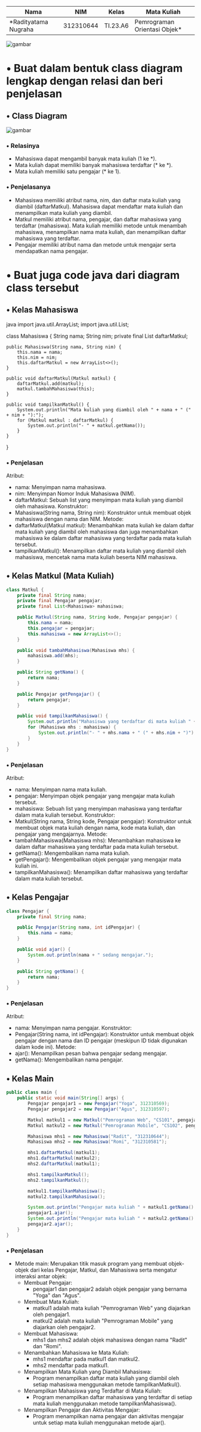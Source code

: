 |Nama|NIM|Kelas|Mata Kuliah|
|----|---|-----|------|
|*Radityatama Nugraha|312310644|TI.23.A6|Pemrograman Orientasi Objek*|

![gambar](Tugas-Pemrograman-Orientasi-Objek-Pert-10/ss1.png)

# • Buat dalam bentuk class diagram lengkap dengan relasi dan beri penjelasan

## • Class Diagram

![gambar](Tugas-Pemrograman-Orientasi-Objek-Pert-10/ss2.png)

### • Relasinya

- Mahasiswa dapat mengambil banyak mata kuliah (1 ke *).
- Mata kuliah dapat memiliki banyak mahasiswa terdaftar (* ke *).
- Mata kuliah memiliki satu pengajar (* ke 1).


### • Penjelasanya

- Mahasiswa memiliki atribut nama, nim, dan daftar mata kuliah yang diambil (daftarMatkul). Mahasiswa dapat mendaftar mata kuliah dan menampilkan mata kuliah yang diambil.
- Matkul memiliki atribut nama, pengajar, dan daftar mahasiswa yang terdaftar (mahasiswa). Mata kuliah memiliki metode untuk menambah mahasiswa, menampilkan nama mata kuliah, dan menampilkan daftar mahasiswa yang terdaftar.
- Pengajar memiliki atribut nama dan metode untuk mengajar serta mendapatkan nama pengajar.


# • Buat juga code java dari diagram class tersebut

## • Kelas Mahasiswa
java
import java.util.ArrayList;
import java.util.List;

class Mahasiswa {
    String nama;
    String nim;
    private final List<Matkul> daftarMatkul;

    public Mahasiswa(String nama, String nim) {
        this.nama = nama;
        this.nim = nim;
        this.daftarMatkul = new ArrayList<>();
    }

    public void daftarMatkul(Matkul matkul) {
        daftarMatkul.add(matkul);
        matkul.tambahMahasiswa(this);
    }

    public void tampilkanMatkul() {
        System.out.println("Mata kuliah yang diambil oleh " + nama + " (" + nim + "):");
        for (Matkul matkul : daftarMatkul) {
            System.out.println("- " + matkul.getNama());
        }
    }
}

### • Penjelasan

Atribut:
  - nama: Menyimpan nama mahasiswa.
  - nim: Menyimpan Nomor Induk Mahasiswa (NIM).
  - daftarMatkul: Sebuah list yang menyimpan mata kuliah yang diambil oleh mahasiswa.
Konstruktor:
  - Mahasiswa(String nama, String nim): Konstruktor untuk membuat objek mahasiswa dengan nama dan NIM.
Metode:
  - daftarMatkul(Matkul matkul): Menambahkan mata kuliah ke dalam daftar mata kuliah yang diambil oleh mahasiswa dan juga menambahkan mahasiswa ke dalam daftar mahasiswa yang terdaftar pada mata kuliah tersebut.
  - tampilkanMatkul(): Menampilkan daftar mata kuliah yang diambil oleh mahasiswa, mencetak nama mata kuliah beserta NIM mahasiswa.


## • Kelas Matkul (Mata Kuliah)
```java
class Matkul {
    private final String nama;
    private final Pengajar pengajar;
    private final List<Mahasiswa> mahasiswa;

    public Matkul(String nama, String kode, Pengajar pengajar) {
        this.nama = nama;
        this.pengajar = pengajar;
        this.mahasiswa = new ArrayList<>();
    }

    public void tambahMahasiswa(Mahasiswa mhs) {
        mahasiswa.add(mhs);
    }

    public String getNama() {
        return nama;
    }

    public Pengajar getPengajar() {
        return pengajar;
    }

    public void tampilkanMahasiswa() {
        System.out.println("Mahasiswa yang terdaftar di mata kuliah " + nama + ":");
        for (Mahasiswa mhs : mahasiswa) {
            System.out.println("- " + mhs.nama + " (" + mhs.nim + ")");
        }
    }
}
```
### • Penjelasan

Atribut:
  - nama: Menyimpan nama mata kuliah.
  - pengajar: Menyimpan objek pengajar yang mengajar mata kuliah tersebut.
  - mahasiswa: Sebuah list yang menyimpan mahasiswa yang terdaftar dalam mata kuliah tersebut.
Konstruktor:
  - Matkul(String nama, String kode, Pengajar pengajar): Konstruktor untuk membuat objek mata kuliah dengan nama, kode mata kuliah, dan pengajar yang mengajarnya.
Metode:
  - tambahMahasiswa(Mahasiswa mhs): Menambahkan mahasiswa ke dalam daftar mahasiswa yang terdaftar pada mata kuliah tersebut.
  - getNama(): Mengembalikan nama mata kuliah.
  - getPengajar(): Mengembalikan objek pengajar yang mengajar mata kuliah ini.
  - tampilkanMahasiswa(): Menampilkan daftar mahasiswa yang terdaftar dalam mata kuliah tersebut.


## • Kelas Pengajar
```java
class Pengajar {
    private final String nama;

    public Pengajar(String nama, int idPengajar) {
        this.nama = nama;
    }

    public void ajar() {
        System.out.println(nama + " sedang mengajar.");
    }

    public String getNama() {
        return nama;
    }
}
```
### • Penjelasan

Atribut:
  - nama: Menyimpan nama pengajar.
Konstruktor:
  - Pengajar(String nama, int idPengajar): Konstruktor untuk membuat objek pengajar dengan nama dan ID pengajar (meskipun ID tidak digunakan dalam kode ini).
Metode:
  - ajar(): Menampilkan pesan bahwa pengajar sedang mengajar.
  - getNama(): Mengembalikan nama pengajar.


## • Kelas Main
```java
public class main {
    public static void main(String[] args) {
        Pengajar pengajar1 = new Pengajar("Yoga", 312310569);
        Pengajar pengajar2 = new Pengajar("Agus", 312310597);

        Matkul matkul1 = new Matkul("Pemrograman Web", "CS101", pengajar1);
        Matkul matkul2 = new Matkul("Pemrograman Mobile", "CS102", pengajar2);

        Mahasiswa mhs1 = new Mahasiswa("Radit", "312310644");
        Mahasiswa mhs2 = new Mahasiswa("Romi", "312310581");

        mhs1.daftarMatkul(matkul1);
        mhs1.daftarMatkul(matkul2);
        mhs2.daftarMatkul(matkul1);

        mhs1.tampilkanMatkul();
        mhs2.tampilkanMatkul();

        matkul1.tampilkanMahasiswa();
        matkul2.tampilkanMahasiswa();

        System.out.println("Pengajar mata kuliah " + matkul1.getNama() + ": " + matkul1.getPengajar().getNama());
        pengajar1.ajar();
        System.out.println("Pengajar mata kuliah " + matkul2.getNama() + ": " + matkul2.getPengajar().getNama());
        pengajar2.ajar();
    }
}
```
### • Penjelasan

- Metode main: Merupakan titik masuk program yang membuat objek-objek dari kelas Pengajar, Matkul, dan Mahasiswa serta mengatur interaksi antar objek:
  - Membuat Pengajar:
    - pengajar1 dan pengajar2 adalah objek pengajar yang bernama "Yoga" dan "Agus".
  - Membuat Mata Kuliah:
    - matkul1 adalah mata kuliah "Pemrograman Web" yang diajarkan oleh pengajar1.
    - matkul2 adalah mata kuliah "Pemrograman Mobile" yang diajarkan oleh pengajar2.
  - Membuat Mahasiswa:
    - mhs1 dan mhs2 adalah objek mahasiswa dengan nama "Radit" dan "Romi".
  - Menambahkan Mahasiswa ke Mata Kuliah:
    - mhs1 mendaftar pada matkul1 dan matkul2.
    - mhs2 mendaftar pada matkul1.
  - Menampilkan Mata Kuliah yang Diambil Mahasiswa:
    - Program menampilkan daftar mata kuliah yang diambil oleh setiap mahasiswa menggunakan metode tampilkanMatkul().
  - Menampilkan Mahasiswa yang Terdaftar di Mata Kuliah:
    - Program menampilkan daftar mahasiswa yang terdaftar di setiap mata kuliah menggunakan metode tampilkanMahasiswa().
  - Menampilkan Pengajar dan Aktivitas Mengajar:
    - Program menampilkan nama pengajar dan aktivitas mengajar untuk setiap mata kuliah menggunakan metode ajar().
```

